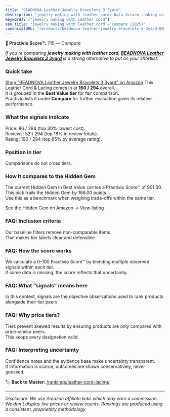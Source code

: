 ```yaml
---
title: "BEADNOVA Leather Jewelry Bracelets 3 3yard"
description: "jewelry making with leather cord: Data-driven ranking using the Practivio Score™. Positioned by quality, value, demand, findability, momentum."
keywords: ["jewelry making with leather cord"]
seo_title: "jewelry making with leather cord — Compare (2025)"
canonicalURL: "/products/beadnova-leather-jewelry-bracelets-3-3yard-B07259BJD8/"
---
```


**🛒 Practivio Score™:** 715 — _Compare_


*If you're comparing **jewelry making with leather cord**, **[BEADNOVA Leather Jewelry Bracelets 3 3yard](https://www.amazon.com/dp/B07259BJD8?tag=practivio-20)** is a strong alternative to put on your shortlist.*
### Quick take
[Shop “BEADNOVA Leather Jewelry Bracelets 3 3yard” on Amazon](https://www.amazon.com/dp/B07259BJD8?tag=practivio-20)
This Leather Cord & Lacing comes in at **160 / 294** overall.  
It is grouped in the **Best Value tier** for fair comparison.  
Practivio lists it under **Compare** for further evaluation given its relative performance.

### What the signals indicate
Price: 86 / 294 (top 30% lowest cost).  
Reviews: 52 / 294 (top 18% in review totals).  
Rating: 190 / 294 (top 65% by average rating).  

### Position in tier
Comparisons do not cross tiers.

### How it compares to the Hidden Gem
The current Hidden Gem in Best Value carries a Practivio Score™ of 901.00.  
This pick trails the Hidden Gem by 186.00 points.  
Use this as a benchmark when weighing trade-offs within the same tier.  

See the Hidden Gem on Amazon → [View listing](https://www.amazon.com/dp/B08VHSCJ7F?tag=practivio-20)

### FAQ: Inclusion criteria
Our baseline filters remove non-comparable items.  
That makes tier labels clear and defensible.

### FAQ: How the score works
We calculate a 0–100 Practivio Score™ by blending multiple observed signals within each tier.  
If some data is missing, the score reflects that uncertainty.

### FAQ: What “signals” means here
In this context, signals are the objective observations used to rank products alongside their tier peers.

### FAQ: Why price tiers?
Tiers prevent skewed results by ensuring products are only compared with price-similar peers.  
This keeps every designation valid.

### FAQ: Interpreting uncertainty
Confidence notes and the evidence base make uncertainty transparent.  
If information is scarce, outcomes are shown conservatively, never guessed.

<!-- Missing template for Compare/CompareWithinPriceClass -->


🏷️ **Back to Master:** [/rankings/leather-cord-lacing/](/rankings/leather-cord-lacing/)

---
_Disclosure: We use Amazon affiliate links which may earn a commission. We don’t display live prices or review counts. Rankings are produced using a consistent, proprietary methodology._
